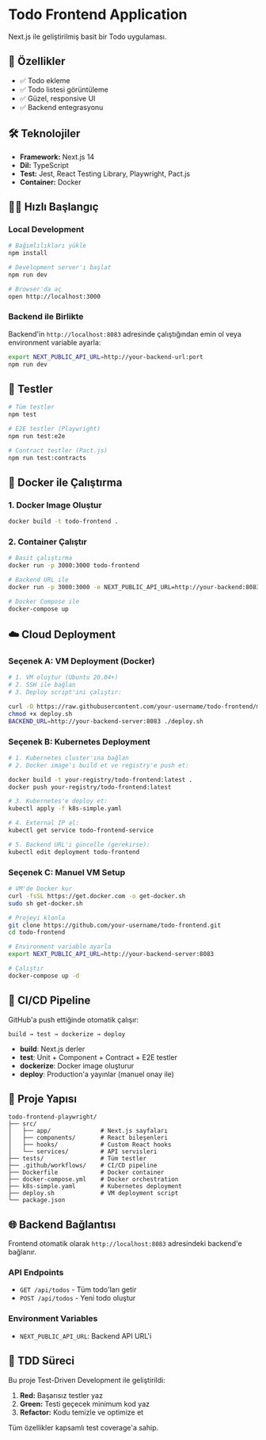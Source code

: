 # Todo Frontend Application

Next.js ile geliştirilmiş basit bir Todo uygulaması.

## 🚀 Özellikler

- ✅ Todo ekleme
- ✅ Todo listesi görüntüleme
- ✅ Güzel, responsive UI
- ✅ Backend entegrasyonu

## 🛠️ Teknolojiler

- **Framework:** Next.js 14
- **Dil:** TypeScript  
- **Test:** Jest, React Testing Library, Playwright, Pact.js
- **Container:** Docker

## 🏃‍♂️ Hızlı Başlangıç

### Local Development

```bash
# Bağımlılıkları yükle
npm install

# Development server'ı başlat
npm run dev

# Browser'da aç
open http://localhost:3000
```

### Backend ile Birlikte

Backend'in `http://localhost:8083` adresinde çalıştığından emin ol veya environment variable ayarla:

```bash
export NEXT_PUBLIC_API_URL=http://your-backend-url:port
npm run dev
```

## 🧪 Testler

```bash
# Tüm testler
npm test

# E2E testler (Playwright)
npm run test:e2e

# Contract testler (Pact.js) 
npm run test:contracts
```

## 🐳 Docker ile Çalıştırma

### 1. Docker Image Oluştur
```bash
docker build -t todo-frontend .
```

### 2. Container Çalıştır
```bash
# Basit çalıştırma
docker run -p 3000:3000 todo-frontend

# Backend URL ile
docker run -p 3000:3000 -e NEXT_PUBLIC_API_URL=http://your-backend:8083 todo-frontend

# Docker Compose ile
docker-compose up
```

## ☁️ Cloud Deployment

### Seçenek A: VM Deployment (Docker)
```bash
# 1. VM oluştur (Ubuntu 20.04+)
# 2. SSH ile bağlan
# 3. Deploy script'ini çalıştır:

curl -O https://raw.githubusercontent.com/your-username/todo-frontend/main/deploy.sh
chmod +x deploy.sh
BACKEND_URL=http://your-backend-server:8083 ./deploy.sh
```

### Seçenek B: Kubernetes Deployment
```bash
# 1. Kubernetes cluster'ına bağlan
# 2. Docker image'ı build et ve registry'e push et:

docker build -t your-registry/todo-frontend:latest .
docker push your-registry/todo-frontend:latest

# 3. Kubernetes'e deploy et:
kubectl apply -f k8s-simple.yaml

# 4. External IP al:
kubectl get service todo-frontend-service

# 5. Backend URL'i güncelle (gerekirse):
kubectl edit deployment todo-frontend
```

### Seçenek C: Manuel VM Setup
```bash
# VM'de Docker kur
curl -fsSL https://get.docker.com -o get-docker.sh
sudo sh get-docker.sh

# Projeyi klonla
git clone https://github.com/your-username/todo-frontend.git
cd todo-frontend

# Environment variable ayarla
export NEXT_PUBLIC_API_URL=http://your-backend-server:8083

# Çalıştır
docker-compose up -d
```

## 🚀 CI/CD Pipeline

GitHub'a push ettiğinde otomatik çalışır:
```
build → test → dockerize → deploy
```

- **build**: Next.js derler
- **test**: Unit + Component + Contract + E2E testler
- **dockerize**: Docker image oluşturur
- **deploy**: Production'a yayınlar (manuel onay ile)

## 📁 Proje Yapısı

```
todo-frontend-playwright/
├── src/
│   ├── app/              # Next.js sayfaları
│   ├── components/       # React bileşenleri  
│   ├── hooks/            # Custom React hooks
│   └── services/         # API servisleri
├── tests/                # Tüm testler
├── .github/workflows/    # CI/CD pipeline
├── Dockerfile            # Docker container
├── docker-compose.yml    # Docker orchestration
├── k8s-simple.yaml       # Kubernetes deployment
├── deploy.sh             # VM deployment script
└── package.json
```

## 🌐 Backend Bağlantısı

Frontend otomatik olarak `http://localhost:8083` adresindeki backend'e bağlanır.

### API Endpoints
- `GET /api/todos` - Tüm todo'ları getir
- `POST /api/todos` - Yeni todo oluştur

### Environment Variables
- `NEXT_PUBLIC_API_URL`: Backend API URL'i

## 🎯 TDD Süreci

Bu proje Test-Driven Development ile geliştirildi:
1. **Red:** Başarısız testler yaz
2. **Green:** Testi geçecek minimum kod yaz
3. **Refactor:** Kodu temizle ve optimize et

Tüm özellikler kapsamlı test coverage'a sahip. 
